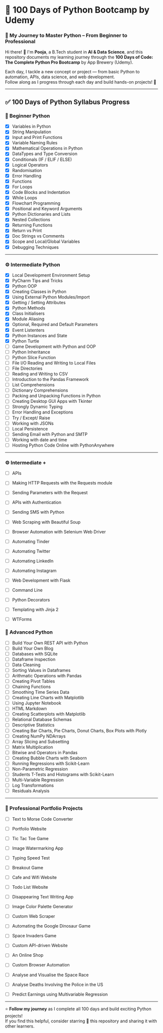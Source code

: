 # 🐍 100 Days of Python Bootcamp by Udemy  
### 🚀 My Journey to Master Python – From Beginner to Professional  

Hi there! 👋 I'm **Pooja**, a B.Tech student in **AI & Data Science**, and this repository documents my learning journey through the **100 Days of Code: The Complete Python Pro Bootcamp** by App Brewery (Udemy).  

Each day, I tackle a new concept or project — from basic Python to automation, APIs, data science, and web development.  
Follow along as I progress through each day and build hands-on projects! 💪  

---

## ✅ 100 Days of Python Syllabus Progress  

### 🧩 Beginner Python
- [x] Variables in Python  
- [x] String Manipulation  
- [x] Input and Print Functions  
- [x] Variable Naming Rules  
- [x] Mathematical Operations in Python  
- [x] DataTypes and Type Conversion  
- [x] Conditionals (IF / ELIF / ELSE)  
- [x] Logical Operators  
- [x] Randomisation  
- [x] Error Handling  
- [x] Functions  
- [x] For Loops  
- [x] Code Blocks and Indentation  
- [x] While Loops  
- [x] Flowchart Programming  
- [x] Positional and Keyword Arguments  
- [x] Python Dictionaries and Lists  
- [x] Nested Collections  
- [x] Returning Functions  
- [x] Return vs Print  
- [x] Doc Strings vs Comments  
- [x] Scope and Local/Global Variables  
- [x] Debugging Techniques  

---

### ⚙️ Intermediate Python
- [x] Local Development Environment Setup  
- [x] PyCharm Tips and Tricks  
- [x] Python OOP
- [x] Creating Classes in Python
- [x] Using External Python Modules/Import
- [x] Getting / Setting Attributes
- [x] Python Methods
- [x] Class Initialisers
- [x] Module Aliasing
- [x] Optional, Required and Default Parameters
- [x] Event Listenters
- [x] Python Instances and State
- [x] Python Turtle
- [ ] Game Development with Python and OOP
- [ ] Python Inheritance
- [ ] Python Slice Function
- [ ] File I/O Reading and Writing to Local Files
- [ ] File Directories
- [ ] Reading and Writing to CSV
- [ ] Introduction to the Pandas Framework
- [ ] List Comprehensions
- [ ] Dictionary Comprehensions
- [ ] Packing and Unpacking Functions in Python
- [ ] Creating Desktop GUI Apps with Tkinter
- [ ] Strongly Dynamic Typing
- [ ] Error Handling and Exceptions
- [ ] Try / Except/ Raise
- [ ] Working with JSONs
- [ ] Local Persistence
- [ ] Sending Email with Python and SMTP
- [ ] Working with date and time
- [ ] Hosting Python Code Online with PythonAnywhere

---

### ⚙️ Intermediate +
- [ ] APIs
- [ ] Making HTTP Requests with the Requests module
- [ ] Sending Parameters with the Request
- [ ] APIs with Authentication
- [ ] Sending SMS with Python
- [ ] Web Scraping with Beautiful Soup
- [ ] Browser Automation with Selenium Web Driver
- [ ] Automating Tinder
- [ ] Automating Twitter
- [ ] Automating LinkedIn
- [ ] Automating Instagram
- [ ] Web Development with Flask
- [ ] Command Line
- [ ] Python Decorators
- [ ] Templating with Jinja 2
- [ ] WTForms


### 🧠 Advanced Python
- [ ] Build Your Own REST API with Python
- [ ] Build Your Own Blog
- [ ] Databases with SQLite
- [ ] Dataframe Inspection
- [ ] Data Cleaning
- [ ] Sorting Values in Dataframes
- [ ] Arithmatic Operations with Pandas
- [ ] Creating Pivot Tables
- [ ] Chaining Functions
- [ ] Smoothing Time Series Data
- [ ] Creating Line Charts with Matplotlib
- [ ] Using Jupyter Notebook
- [ ] HTML Markdown
- [ ] Creating Scatterplots with Matplotlib
- [ ] Relational Database Schemas
- [ ] Descriptive Statistics
- [ ] Creating Bar Charts, Pie Charts, Donut Charts, Box Plots with Plotly
- [ ] Creating NumPy NDArrays
- [ ] Array Slicing and Subsetting
- [ ] Matrix Multiplication
- [ ] Bitwise and Operators in Pandas
- [ ] Creating Bubble Charts with Seaborn
- [ ] Running Regressions with Scikit-Learn
- [ ] Non-Parametric Regression
- [ ] Students T-Tests and Histograms with Scikit-Learn
- [ ] Multi-Variable Regression
- [ ] Log Transformations
- [ ] Residuals Analysis

---

### 💼 Professional Portfolio Projects
- [ ] Text to Morse Code Converter  
- [ ] Portfolio Website  
- [ ] Tic Tac Toe Game  
- [ ] Image Watermarking App  
- [ ] Typing Speed Test  
- [ ] Breakout Game  
- [ ] Cafe and Wifi Website  
- [ ] Todo List Website  
- [ ] Disappearing Text Writing App  
- [ ] Image Color Palette Generator
- [ ] Custom Web Scraper
- [ ] Automating the Google Dinosaur Game
- [ ] Space Invaders Game  
- [ ] Custom API-driven Website  
- [ ] An Online Shop
- [ ] Custom Browser Automation
- [ ] Analyse and Visualise the Space Race 
- [ ] Analyse Deaths Involving the Police in the US
- [ ] Predict Earnings using Multivariable Regression


---

⭐ **Follow my journey** as I complete all 100 days and build exciting Python projects!  
If you find this helpful, consider starring 🌟 this repository and sharing it with other learners.

